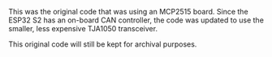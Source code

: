 This was the original code that was using an MCP2515 board. Since the ESP32 S2 has an on-board CAN controller, the code was updated to use the smaller, less expensive TJA1050 transceiver.

This original code will still be kept for archival purposes.